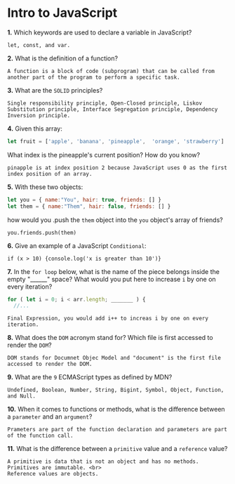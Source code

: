 # Intro to JavaScript

**1.** Which keywords are used to declare a variable in JavaScript?
<!-- enter you answer in the space below -->
```
let, const, and var.
```
**2.** What is the definition of a function?
<!-- enter you answer in the space below -->
```
A function is a block of code (subprogram) that can be called from another part of the program to perform a specific task.
```
**3.** What are the `SOLID` principles?
<!-- enter you answer in the space below -->
```
Single responsibility principle, Open-Closed principle, Liskov Substitution principle, Interface Segregation principle, Dependency Inversion principle.
```
**4.** Given this array: 
```js
let fruit = ['apple', 'banana', 'pineapple',  'orange', 'strawberry']
``` 
What index is the pineapple's current position? How do you know?
<!-- enter you answer in the space below -->
```
pinapple is at index position 2 because JavaScript uses 0 as the first index position of an array.
```
**5.** With these two objects: 
```js
let you = { name:"You", hair: true, friends: [] }
let them = { name:"Them", hair: false, friends: [] }
```
how would you .push the `them` object into the `you` object's array of friends?
<!-- enter you answer in the space below -->
```
you.friends.push(them)
```

**6.** Give an example of a JavaScript `Conditional`:
<!-- enter you answer in the space below -->
```
if (x > 10) {console.log('x is greater than 10')}
```
**7.** In the `for loop` below, what is the name of the piece belongs inside the empty "______" space? What would you put here to increase `i` by one on every iteration?
```js
for ( let i = 0; i < arr.length; _______ ) {
  //...
```
<!-- enter you answer in the space below -->
```
Final Expression, you would add i++ to increas i by one on every iteration.
```
**8.** What does the `DOM` acronym stand for? Which file is first accessed to render the `DOM`?
<!-- enter you answer in the space below -->
```
DOM stands for Documnet Objec Model and "document" is the first file accessed to render the DOM.
```

**9.** What are the `9` ECMAScript types as defined by MDN?
<!-- enter you answer in the space below -->
```
Undefined, Boolean, Number, String, Bigint, Symbol, Object, Function, and Null.
```
**10.** When it comes to functions or methods, what is the difference between a `parameter` and an `argument`?
<!-- enter you answer in the space below -->
```
Prameters are part of the function declaration and parameters are part of the function call.
```
**11.** What is the difference between a `primitive` value and a `reference` value?
<!-- enter you answer in the space below -->
```
A primitive is data that is not an object and has no methods.  Primitives are immutable. <br>
Reference values are objects.
```